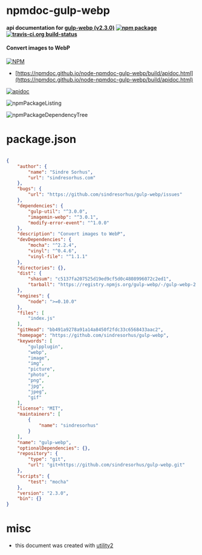 # npmdoc-gulp-webp

#### api documentation for  [gulp-webp (v2.3.0)](https://github.com/sindresorhus/gulp-webp)  [![npm package](https://img.shields.io/npm/v/npmdoc-gulp-webp.svg?style=flat-square)](https://www.npmjs.org/package/npmdoc-gulp-webp) [![travis-ci.org build-status](https://api.travis-ci.org/npmdoc/node-npmdoc-gulp-webp.svg)](https://travis-ci.org/npmdoc/node-npmdoc-gulp-webp)

#### Convert images to WebP

[![NPM](https://nodei.co/npm/gulp-webp.png?downloads=true&downloadRank=true&stars=true)](https://www.npmjs.com/package/gulp-webp)

- [https://npmdoc.github.io/node-npmdoc-gulp-webp/build/apidoc.html](https://npmdoc.github.io/node-npmdoc-gulp-webp/build/apidoc.html)

[![apidoc](https://npmdoc.github.io/node-npmdoc-gulp-webp/build/screenCapture.buildCi.browser.%252Ftmp%252Fbuild%252Fapidoc.html.png)](https://npmdoc.github.io/node-npmdoc-gulp-webp/build/apidoc.html)

![npmPackageListing](https://npmdoc.github.io/node-npmdoc-gulp-webp/build/screenCapture.npmPackageListing.svg)

![npmPackageDependencyTree](https://npmdoc.github.io/node-npmdoc-gulp-webp/build/screenCapture.npmPackageDependencyTree.svg)



# package.json

```json

{
    "author": {
        "name": "Sindre Sorhus",
        "url": "sindresorhus.com"
    },
    "bugs": {
        "url": "https://github.com/sindresorhus/gulp-webp/issues"
    },
    "dependencies": {
        "gulp-util": "^3.0.0",
        "imagemin-webp": "^3.0.1",
        "modify-error-event": "^1.0.0"
    },
    "description": "Convert images to WebP",
    "devDependencies": {
        "mocha": "^2.2.4",
        "vinyl": "^0.4.6",
        "vinyl-file": "^1.1.1"
    },
    "directories": {},
    "dist": {
        "shasum": "c5137fa207525d19ed9cf5d0c4808996072c2ed1",
        "tarball": "https://registry.npmjs.org/gulp-webp/-/gulp-webp-2.3.0.tgz"
    },
    "engines": {
        "node": ">=0.10.0"
    },
    "files": [
        "index.js"
    ],
    "gitHead": "bb491a9278a91a14a8450f2fdc33c6568433aac2",
    "homepage": "https://github.com/sindresorhus/gulp-webp",
    "keywords": [
        "gulpplugin",
        "webp",
        "image",
        "img",
        "picture",
        "photo",
        "png",
        "jpg",
        "jpeg",
        "gif"
    ],
    "license": "MIT",
    "maintainers": [
        {
            "name": "sindresorhus"
        }
    ],
    "name": "gulp-webp",
    "optionalDependencies": {},
    "repository": {
        "type": "git",
        "url": "git+https://github.com/sindresorhus/gulp-webp.git"
    },
    "scripts": {
        "test": "mocha"
    },
    "version": "2.3.0",
    "bin": {}
}
```



# misc
- this document was created with [utility2](https://github.com/kaizhu256/node-utility2)
